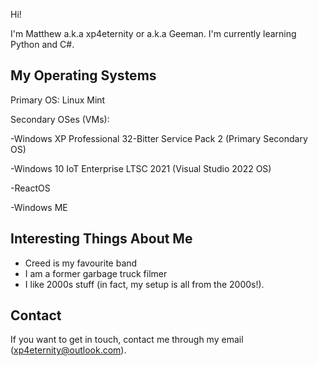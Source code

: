 Hi!

I'm Matthew a.k.a xp4eternity or a.k.a Geeman. I'm currently learning Python and C#.


My Operating Systems
-------------------------------------------------------------------------
Primary OS: Linux Mint

Secondary OSes (VMs):

  -Windows XP Professional 32-Bitter Service Pack 2 (Primary Secondary OS)
  
  -Windows 10 IoT Enterprise LTSC 2021 (Visual Studio 2022 OS)
  
  -ReactOS
  
  -Windows ME
  
Interesting Things About Me
-----
  - Creed is my favourite band
  - I am a former garbage truck filmer
  - I like 2000s stuff (in fact, my setup is all from the 2000s!).

Contact
----
If you want to get in touch, contact me through my email (xp4eternity@outlook.com).
